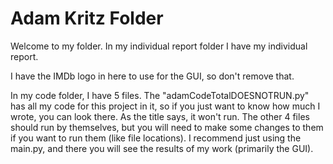 # Adam Kritz Folder

Welcome to my folder. In my individual report folder I have my individual report.

I have the IMDb logo in here to use for the GUI, so don't remove that.

In my code folder, I have 5 files. The "adamCodeTotalDOESNOTRUN.py" has all my code for this project in it, so if you just want to know how much I wrote, you can look there. As the title says, it won't run. The other 4 files should run by themselves, but you will need to make some changes to them if you want to run them (like file locations). I recommend just using the main.py, and there you will see the results of my work (primarily the GUI).

